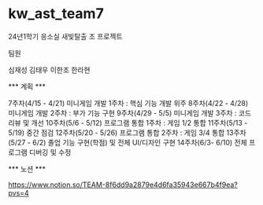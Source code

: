 # kw_ast_team7
24년1학기 응소실 새빛탈출 조 프로젝트


팀원 

심재성
김태우
이한조
한라현

*** 계획 ***

7주차(4/15 - 4/21)     미니게임 개발 1주차 : 핵심 기능 개발 위주 
8주차(4/22 - 4/28)     미니게임 개발 2주차 : 부가 기능 구현
9주차(4/29 - 5/5)      미니게임 개발 3주차 : 코드 리뷰 및 개선
10주차(5/6 - 5/12)     프로그램 통합 1주차 : 게임 1/2 통합
11주차(5/13 - 5/19)    중간 점검
12주차(5/20 - 5/26)    프로그램 통합 2주차 : 게임 3/4 통합
13주차(5/27 - 6/2)     졸업 기능 구현(학점) 및 전체 UI/디자인 구현
14주차(6/3- 6/10)      전체 프로그램 디버깅 및 수정

*** 노션 ***

https://www.notion.so/TEAM-8f6dd9a2879e4d6fa35943e667b4f9ea?pvs=4

